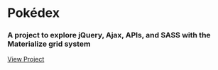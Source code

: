 # Pokédex
### A project to explore jQuery, Ajax, APIs, and SASS with the Materialize grid system
[View Project](https://joshseyda.github.io/pokedex/)
